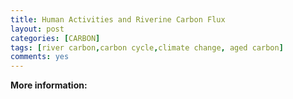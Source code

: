 ```yaml
---
title: Human Activities and Riverine Carbon Flux
layout: post
categories: [CARBON]
tags: [river carbon,carbon cycle,climate change, aged carbon]
comments: yes
---
```



**More information:** 

